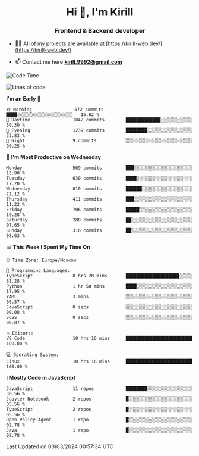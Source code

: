 <h1 align="center">Hi 👋, I'm Kirill</h1>
<h3 align="center">Frontend & Backend developer</h3>

- 👨‍💻 All of my projects are available at [https://kirill-web.dev/](https://kirill-web.dev/)

- 📫 Contact me here **kirill.9992@gmail.com**











<!--START_SECTION:waka-->
![Code Time](http://img.shields.io/badge/Code%20Time-1%2C683%20hrs%2055%20mins-blue)

![Lines of code](https://img.shields.io/badge/From%20Hello%20World%20I%27ve%20Written-4.3%20million%20lines%20of%20code-blue)

**I'm an Early 🐤** 

```text
🌞 Morning                572 commits         ████░░░░░░░░░░░░░░░░░░░░░   15.62 % 
🌆 Daytime                1842 commits        █████████████░░░░░░░░░░░░   50.30 % 
🌃 Evening                1239 commits        ████████░░░░░░░░░░░░░░░░░   33.83 % 
🌙 Night                  9 commits           ░░░░░░░░░░░░░░░░░░░░░░░░░   00.25 % 
```
📅 **I'm Most Productive on Wednesday** 

```text
Monday                   509 commits         ███░░░░░░░░░░░░░░░░░░░░░░   13.90 % 
Tuesday                  630 commits         ████░░░░░░░░░░░░░░░░░░░░░   17.20 % 
Wednesday                810 commits         ██████░░░░░░░░░░░░░░░░░░░   22.12 % 
Thursday                 411 commits         ███░░░░░░░░░░░░░░░░░░░░░░   11.22 % 
Friday                   706 commits         █████░░░░░░░░░░░░░░░░░░░░   19.28 % 
Saturday                 280 commits         ██░░░░░░░░░░░░░░░░░░░░░░░   07.65 % 
Sunday                   316 commits         ██░░░░░░░░░░░░░░░░░░░░░░░   08.63 % 
```


📊 **This Week I Spent My Time On** 

```text
🕑︎ Time Zone: Europe/Moscow

💬 Programming Languages: 
TypeScript               8 hrs 20 mins       ████████████████████░░░░░   81.28 % 
Python                   1 hr 50 mins        ████░░░░░░░░░░░░░░░░░░░░░   17.95 % 
YAML                     3 mins              ░░░░░░░░░░░░░░░░░░░░░░░░░   00.57 % 
JavaScript               0 secs              ░░░░░░░░░░░░░░░░░░░░░░░░░   00.08 % 
SCSS                     0 secs              ░░░░░░░░░░░░░░░░░░░░░░░░░   00.07 % 

🔥 Editors: 
VS Code                  10 hrs 16 mins      █████████████████████████   100.00 % 

💻 Operating System: 
Linux                    10 hrs 16 mins      █████████████████████████   100.00 % 
```

**I Mostly Code in JavaScript** 

```text
JavaScript               11 repos            ████████░░░░░░░░░░░░░░░░░   30.56 % 
Jupyter Notebook         2 repos             █░░░░░░░░░░░░░░░░░░░░░░░░   05.56 % 
TypeScript               2 repos             █░░░░░░░░░░░░░░░░░░░░░░░░   05.56 % 
Open Policy Agent        1 repo              █░░░░░░░░░░░░░░░░░░░░░░░░   02.78 % 
Java                     1 repo              █░░░░░░░░░░░░░░░░░░░░░░░░   02.78 % 
```




 Last Updated on 03/03/2024 00:57:34 UTC
<!--END_SECTION:waka-->
